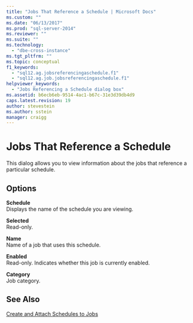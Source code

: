 ```yaml
---
title: "Jobs That Reference a Schedule | Microsoft Docs"
ms.custom: ""
ms.date: "06/13/2017"
ms.prod: "sql-server-2014"
ms.reviewer: ""
ms.suite: ""
ms.technology: 
  - "dbe-cross-instance"
ms.tgt_pltfrm: ""
ms.topic: conceptual
f1_keywords: 
  - "sql12.ag.jobsreferencingaschedule.f1"
  - "sql12.ag.job.jobsreferencingaschedule.f1"
helpviewer_keywords: 
  - "Jobs Referencing a Schedule dialog box"
ms.assetid: b6ecb6eb-9514-4ac1-b67c-31e3d39db4d9
caps.latest.revision: 19
author: stevestein
ms.author: sstein
manager: craigg
---
```

# Jobs That Reference a Schedule
  This dialog allows you to view information about the jobs that reference a particular schedule.  
  
## Options  
 **Schedule**  
 Displays the name of the schedule you are viewing.  
  
 **Selected**  
 Read-only.  
  
 **Name**  
 Name of a job that uses this schedule.  
  
 **Enabled**  
 Read-only. Indicates whether this job is currently enabled.  
  
 **Category**  
 Job category.  
  
## See Also  
 [Create and Attach Schedules to Jobs](create-and-attach-schedules-to-jobs.md)  
  
  
